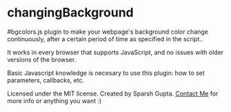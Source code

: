 changingBackground
==================

#bgcolors.js plugin to make your webpage's background color change continuously, after a certain period of time as specified in the script.. 

It works in every browser that supports JavaScript, and no issues with older versions of the browser.

Basic Javascript knowledge is necesary to use this plugin: how to set parameters, callbacks, etc.

Licensed under the MIT license.
Created by Sparsh Gupta. [Contact Me](mailto:sparsh025@yahoo.com) for more info or anything you want :)
